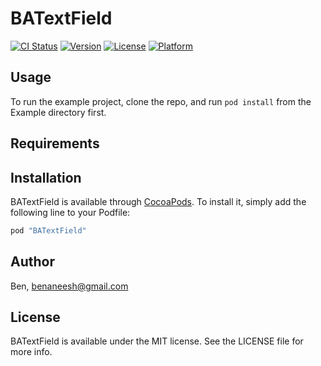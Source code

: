 # BATextField

[![CI Status](http://img.shields.io/travis/Ben/BATextField.svg?style=flat)](https://travis-ci.org/Ben/BATextField)
[![Version](https://img.shields.io/cocoapods/v/BATextField.svg?style=flat)](http://cocoapods.org/pods/BATextField)
[![License](https://img.shields.io/cocoapods/l/BATextField.svg?style=flat)](http://cocoapods.org/pods/BATextField)
[![Platform](https://img.shields.io/cocoapods/p/BATextField.svg?style=flat)](http://cocoapods.org/pods/BATextField)

## Usage

To run the example project, clone the repo, and run `pod install` from the Example directory first.

## Requirements

## Installation

BATextField is available through [CocoaPods](http://cocoapods.org). To install
it, simply add the following line to your Podfile:

```ruby
pod "BATextField"
```

## Author

Ben, benaneesh@gmail.com

## License

BATextField is available under the MIT license. See the LICENSE file for more info.
